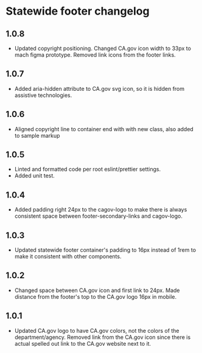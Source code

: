 # Statewide footer changelog

## 1.0.8 
* Updated copyright positioning. Changed CA.gov icon width to 33px to mach figma prototype. Removed link icons from the footer links.

## 1.0.7 
* Added aria-hidden attribute to CA.gov svg icon, so it is hidden from assistive technologies.

## 1.0.6 
* Aligned copyright line to container end with with new class, also added to sample markup

## 1.0.5
* Linted and formatted code per root eslint/prettier settings.
* Added unit test.

## 1.0.4
* Added padding right 24px to the cagov-logo to make there is always consistent space between footer-secondary-links and cagov-logo.

## 1.0.3
* Updated statewide footer container's padding to 16px instead of 1rem to make it consistent with other components.

## 1.0.2
* Changed space between CA.gov icon and first link to 24px. Made distance from the footer's top to the CA.gov logo 16px in mobile.

## 1.0.1
* Updated CA.gov logo to have CA.gov colors, not the colors of the department/agency. Removed link from the CA.gov icon since there is actual spelled out link to the CA.gov website next to it.
